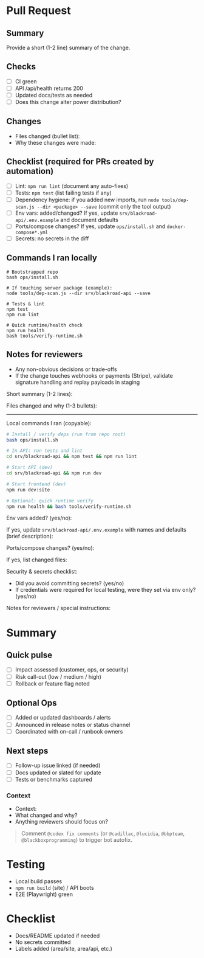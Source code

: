 <!-- Short, copyable PR template for contributors and automated agents -->

# Pull Request

## Summary

Provide a short (1-2 line) summary of the change.
## Checks
- [ ] CI green
- [ ] API /api/health returns 200
- [ ] Updated docs/tests as needed
- [ ] Does this change alter power distribution?

## Changes

- Files changed (bullet list):
- Why these changes were made:

## Checklist (required for PRs created by automation)

- [ ] Lint: `npm run lint` (document any auto-fixes)
- [ ] Tests: `npm test` (list failing tests if any)
- [ ] Dependency hygiene: if you added new imports, run `node tools/dep-scan.js --dir <package> --save` (commit only the tool output)
- [ ] Env vars: added/changed? If yes, update `srv/blackroad-api/.env.example` and document defaults
- [ ] Ports/compose changes? If yes, update `ops/install.sh` and `docker-compose*.yml`
- [ ] Secrets: no secrets in the diff

## Commands I ran locally

```
# Bootstrapped repo
bash ops/install.sh

# If touching server package (example):
node tools/dep-scan.js --dir srv/blackroad-api --save

# Tests & lint
npm test
npm run lint

# Quick runtime/health check
npm run health
bash tools/verify-runtime.sh
```

## Notes for reviewers

- Any non-obvious decisions or trade-offs
- If the change touches webhooks or payments (Stripe), validate signature handling and replay payloads in staging
<!--
PULL REQUEST TEMPLATE — BlackRoad Prism Console
Copy this checklist into your PR description and fill it out before requesting review.
-->

Short summary (1-2 lines):

Files changed and why (1-3 bullets):

---

Local commands I ran (copyable):

```bash
# Install / verify deps (run from repo root)
bash ops/install.sh

# In API: run tests and lint
cd srv/blackroad-api && npm test && npm run lint

# Start API (dev)
cd srv/blackroad-api && npm run dev

# Start frontend (dev)
npm run dev:site

# Optional: quick runtime verify
npm run health && bash tools/verify-runtime.sh
```

Env vars added? (yes/no):

If yes, update `srv/blackroad-api/.env.example` with names and defaults (brief description):

Ports/compose changes? (yes/no):

If yes, list changed files:

Security & secrets checklist:

- Did you avoid committing secrets? (yes/no)
- If credentials were required for local testing, were they set via env only? (yes/no)

Notes for reviewers / special instructions:

# Summary

## Quick pulse
- [ ] Impact assessed (customer, ops, or security)
- [ ] Risk call-out (low / medium / high)
- [ ] Rollback or feature flag noted

## Optional Ops
- [ ] Added or updated dashboards / alerts
- [ ] Announced in release notes or status channel
- [ ] Coordinated with on-call / runbook owners

## Next steps
- [ ] Follow-up issue linked (if needed)
- [ ] Docs updated or slated for update
- [ ] Tests or benchmarks captured

### Context
- Context: <!-- auto-filled by pr-automation -->
- What changed and why?
- Anything reviewers should focus on?

> Comment `@codex fix comments` (or `@cadillac`, `@lucidia`, `@bbpteam`, `@blackboxprogramming`) to trigger bot autofix.

# Testing

- Local build passes
- `npm run build` (site) / API boots
- E2E (Playwright) green

# Checklist

- Docs/README updated if needed
- No secrets committed
- Labels added (area/site, area/api, etc.)

